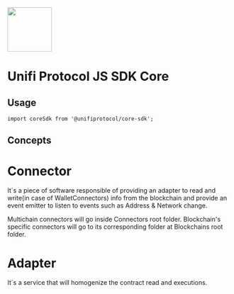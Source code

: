   <a href="https://unifiprotocol.com/" target="_blank" align="center">
    <img src="https://unifiprotocol.com/assets/img/logo.png" width="100">
  </a>
  <br />

# Unifi Protocol JS SDK Core

## Usage

```
import coreSdk from '@unifiprotocol/core-sdk';
```

## Concepts

# Connector
It´s a piece of software responsible of providing an adapter to read and write(in case of WalletConnectors) info from the blockchain and provide an event emitter to listen to events such as Address & Network change.

Multichain connectors will go inside Connectors root folder. Blockchain's specific connectors will go to its corresponding folder at Blockchains root folder.

# Adapter
It´s a service that will homogenize the contract read and executions.